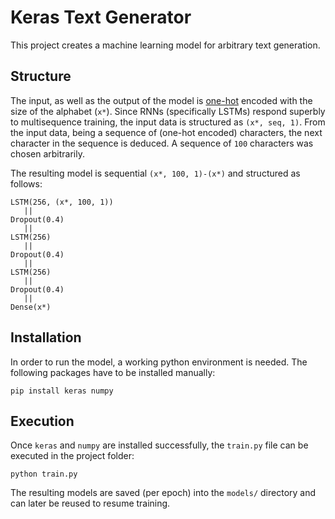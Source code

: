 # Keras Text Generator

This project creates a machine learning model for arbitrary text generation. 

## Structure

The input, as well as the output of the model is 
[one-hot](https://en.wikipedia.org/wiki/One-hot) encoded with the size of the 
alphabet (`x*`). Since RNNs (specifically LSTMs) respond superbly to 
multisequence training, the input data is structured as `(x*, seq, 1)`. From 
the input data, being a sequence of (one-hot encoded) characters, the next 
character in the sequence is deduced. A sequence of `100` characters was chosen
arbitrarily.


The resulting model is sequential `(x*, 100, 1)-(x*)` and structured as follows:

```
LSTM(256, (x*, 100, 1))
   ||
Dropout(0.4)
   ||
LSTM(256)
   ||
Dropout(0.4)
   ||
LSTM(256)
   ||
Dropout(0.4)
   ||
Dense(x*)
```

## Installation

In order to run the model, a working python environment is needed.
The following packages have to be installed manually:
```
pip install keras numpy
```

## Execution

Once `keras` and `numpy` are installed successfully, the `train.py` file can be
executed in the project folder:

```
python train.py
```

The resulting models are saved (per epoch) into the `models/` directory and can
later be reused to resume training.